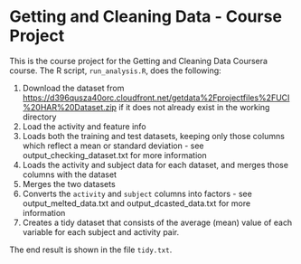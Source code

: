 # Getting and Cleaning Data - Course Project

This is the course project for the Getting and Cleaning Data Coursera course.
The R script, `run_analysis.R`, does the following:

1. Download the dataset from https://d396qusza40orc.cloudfront.net/getdata%2Fprojectfiles%2FUCI%20HAR%20Dataset.zip if it does not already exist in the working directory
2. Load the activity and feature info
3. Loads both the training and test datasets, keeping only those columns which reflect a mean or standard deviation - see output_checking_dataset.txt for more information
4. Loads the activity and subject data for each dataset, and merges those columns with the dataset
5. Merges the two datasets
6. Converts the `activity` and `subject` columns into factors - see output_melted_data.txt and output_dcasted_data.txt for more information
7. Creates a tidy dataset that consists of the average (mean) value of each variable for each subject and activity pair.

The end result is shown in the file `tidy.txt`.
